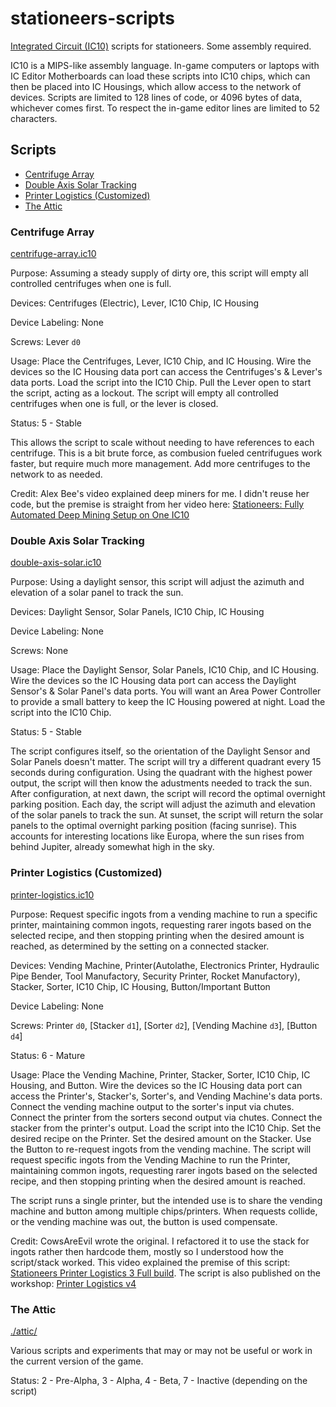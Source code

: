 # stationeers-scripts

[Integrated Circuit (IC10)](https://stationeers-wiki.com/IC10) scripts for stationeers. Some assembly required. 

IC10 is a MIPS-like assembly language. In-game computers or laptops with IC Editor Motherboards can load these
scripts into IC10 chips, which can then be placed into IC Housings, which allow access to the network of devices.
Scripts are limited to 128 lines of code, or 4096 bytes of data, whichever comes first. To respect the in-game editor
lines are limited to 52 characters.

## Scripts

- [Centrifuge Array](#centrifuge-array)
- [Double Axis Solar Tracking](#double-axis-solar-tracking)
- [Printer Logistics (Customized)](#printer-logistics-customized)
- [The Attic](#the-attic)

### Centrifuge Array
[centrifuge-array.ic10](./centrifuge-array.ic10)

Purpose: Assuming a steady supply of dirty ore, this script will empty all controlled centrifuges when one is full.

Devices: Centrifuges (Electric), Lever, IC10 Chip, IC Housing

Device Labeling: None

Screws: Lever `d0`

Usage: Place the Centrifuges, Lever, IC10 Chip, and IC Housing. Wire the devices so the IC Housing data port can access the Centrifuges's & Lever's data ports. Load the script into the IC10 Chip. Pull the Lever open to start the script, acting as a lockout. The script will empty all controlled centrifuges when one is full, or the lever is closed.

Status: 5 - Stable

This allows the script to scale without needing to have references to each centrifuge. This is a bit brute force, as
combusion fueled centrifugues work faster, but require much more management. Add more centrifuges to the network to
as needed.

Credit: Alex Bee's video explained deep miners for me. I didn't reuse her code, but the premise is straight from her video here: [Stationeers: Fully Automated Deep Mining Setup on One IC10](https://www.youtube.com/watch?v=E8AswNvx5oE)

### Double Axis Solar Tracking
[double-axis-solar.ic10](./double-axis-solar.ic10)

Purpose: Using a daylight sensor, this script will adjust the azimuth and elevation of a solar panel to track the sun.

Devices: Daylight Sensor, Solar Panels, IC10 Chip, IC Housing

Device Labeling: None

Screws: None

Usage: Place the Daylight Sensor, Solar Panels, IC10 Chip, and IC Housing. Wire the devices so the IC Housing data port can access the Daylight Sensor's & Solar Panel's data ports. You will want an Area Power Controller to provide a small battery to keep the IC Housing powered at night. Load the script into the IC10 Chip.

Status: 5 - Stable

The script configures itself, so the orientation of the Daylight Sensor and Solar Panels doesn't matter. The script will try a different quadrant every 15 seconds during configuration. Using the quadrant with the highest power output, the script will then know the adustments needed to track the sun. After configuration, at next dawn, the script will record the optimal overnight parking position. Each day, the script will adjust the azimuth and elevation of the solar panels to track the sun. At sunset, the script will return the solar panels to the optimal overnight parking position (facing sunrise). This accounts for interesting locations like Europa, where the sun rises from behind Jupiter, already somewhat high in the sky.

### Printer Logistics (Customized)
[printer-logistics.ic10](./printer-logistics.ic10)

Purpose: Request specific ingots from a vending machine to run a specific printer, maintaining common ingots, requesting rarer ingots based on the selected recipe, and then stopping printing when the desired amount is reached, as determined by the setting on a connected stacker.

Devices: Vending Machine, Printer(Autolathe, Electronics Printer, Hydraulic Pipe Bender, Tool Manufactory, Security Printer, Rocket Manufactory), Stacker, Sorter, IC10 Chip, IC Housing, Button/Important Button

Device Labeling: None

Screws: Printer `d0`, [Stacker `d1`], [Sorter `d2`], [Vending Machine `d3`], [Button `d4`]

Status: 6 - Mature

Usage: Place the Vending Machine, Printer, Stacker, Sorter, IC10 Chip, IC Housing, and Button. Wire the devices so the IC Housing data port can access the Printer's, Stacker's, Sorter's, and Vending Machine's data ports. Connect the vending machine output to the sorter's input via chutes. Connect the printer from the sorters second output via chutes. Connect the stacker from the printer's output. Load the script into the IC10 Chip. Set the desired recipe on the Printer. Set the desired amount on the Stacker. Use the Button to re-request ingots from the vending machine. The script will request specific ingots from the Vending Machine to run the Printer, maintaining common ingots, requesting rarer ingots based on the selected recipe, and then stopping printing when the desired amount is reached.

The script runs a single printer, but the intended use is to share the vending machine and button among multiple chips/printers. When requests collide, or the vending machine was out, the button is used compensate.

Credit: CowsAreEvil wrote the original. I refactored it to use the stack for ingots rather then hardcode them, mostly so I understood how the script/stack worked. This video explained the premise of this script: [Stationeers Printer Logistics 3 Full build](https://www.youtube.com/watch?v=dkuO6sIlScI). The script is also published on the workshop: [Printer Logistics v4](https://steamcommunity.com/sharedfiles/filedetails/?id=2839308009)

### The Attic
[./attic/](./attic/)

Various scripts and experiments that may or may not be useful or work in the current version of the game.

Status: 2 - Pre-Alpha, 3 - Alpha, 4 - Beta, 7 - Inactive (depending on the script)
